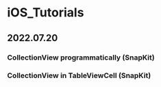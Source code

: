 # iOS_Tutorials

## 2022.07.20
### CollectionView programmatically (SnapKit)
### CollectionView in TableViewCell (SnapKit)
